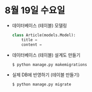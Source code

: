 # 8월 19일 수요일

- 데이터베이스 (테이블) 모델링

  ```python
  class Article(models.Model):
      title =
      content = 
  ```

  

- 데이터베이스 (테이블) 설계도 만들기

  ```bash
  $ python manage.py makemigrations
  ```



- 실제 DB에 반영하기 (테이블 만들기)

  ```bash
  $ python manage.py migrate
  ```

  











